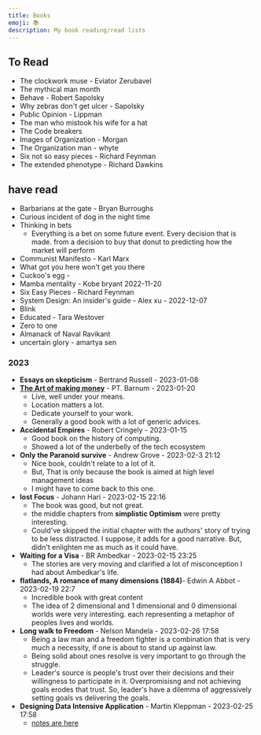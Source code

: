 ```yaml
---
title: Books
emoji: 📚
description: My book reading/read lists
---
```


## To Read

- The clockwork muse - Eviator Zerubavel
- The mythical man month
- Behave - Robert Sapolsky
- Why zebras don't get ulcer - Sapolsky
- Public Opinion - Lippman
- The man who mistook his wife for a hat
- The Code breakers
- Images of Organization - Morgan
- The Organization man - whyte
- Six not so easy pieces - Richard Feynman
- The extended phenotype - Richard Dawkins


## have read

- Barbarians at the gate - Bryan Burroughs
- Curious incident of dog in the night time
- Thinking in bets 
  - Everything is a bet on some future event. Every decision that is made. from a decision to buy that donut to predicting how the market will perform
- Communist Manifesto - Karl Marx
- What got you here won't get you there
- Cuckoo's egg -
- Mamba mentality - Kobe bryant  2022-11-20
- Six Easy Pieces - Richard Feynman
- System Design: An insider's guide - Alex xu - 2022-12-07
- Blink
- Educated - Tara Westover
- Zero to one
- Almanack of Naval Ravikant 
- uncertain glory - amartya sen

### 2023
- __Essays on skepticism__ - Bertrand Russell - 2023-01-08
- [__The Art of making money__](https://www.gutenberg.org/files/8581/8581-h/8581-h.htm#link2H_4_0001) -  PT. Barnum - 2023-01-20
  - Live, well under your means.
  - Location matters a lot.
  - Dedicate yourself to your work.
  - Generally a good book with a lot of generic advices.
- __Accidental Empires__ - Robert Cringely - 2023-01-15
  - Good book on the history of computing.
  - Showed a lot of the underbelly of the tech ecosystem
- __Only the Paranoid survive__ - Andrew Grove - 2023-02-3 21:12
  - Nice book, couldn't relate to a lot of it.
  - But, That is only because the book is aimed at high level management ideas
  - I might have to come back to this one.
- __lost Focus__ - Johann Hari - 2023-02-15 22:16
  - The book was good, but not great.
  - the middle chapters from __simplistic Optimism__ were pretty interesting.
  - Could've skipped the initial chapter with the authors' story of trying to be less distracted. I suppose, it adds for a good narrative. But, didn't enlighten me as much as it could have.
- __Waiting for a Visa__ - BR Ambedkar - 2023-02-15 23:25
  - The stories are very moving and clarified a lot of misconception I had about Ambedkar's life.
- __flatlands, A romance of many dimensions (1884)__- Edwin A Abbot - 2023-02-19 22:7
  - Incredible book with great content
  - The idea of 2 dimensional and 1 dimensional and 0 dimensional worlds were very interesting. each representing a metaphor of peoples lives and worlds.
- __Long walk to Freedom__ - Nelson Mandela - 2023-02-26 17:58
  - Being a law man and a freedom fighter is a combination that is very much a necessity, if one is about to stand up against law.
  - Being solid about ones resolve is very important to go through the struggle.
  - Leader's source is people's trust over their decisions and their willingness to participate in it. Overpromisisng and not achieving goals erodes that trust. So, leader's have a dilemma of aggressively setting goals vs delivering the goals.
- __Designing Data Intensive Application__ - Martin Kleppman - 2023-02-25 17:58
  - [notes are here](/tech/theory/ddia/)



